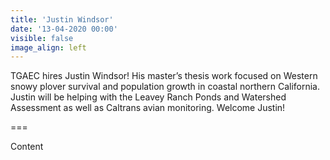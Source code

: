 ```yaml
---
title: 'Justin Windsor'
date: '13-04-2020 00:00'
visible: false
image_align: left
---
```


TGAEC hires Justin Windsor!  His master’s thesis work focused on Western snowy plover survival and population growth in coastal northern California.  Justin will be helping with the Leavey Ranch Ponds and Watershed Assessment as well as Caltrans avian monitoring.  Welcome Justin!

===

Content
